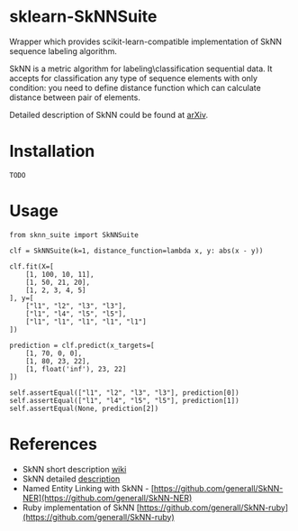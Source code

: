 # sklearn-SkNNSuite

Wrapper which provides scikit-learn-compatible implementation of SkNN sequence labeling algorithm.

SkNN is a metric algorithm for labeling\classification sequential data.
It accepts for classification any type of sequence elements with only condition: you need to define distance function which can calculate distance between pair of elements.

Detailed description of SkNN could be found at [arXiv](https://arxiv.org/abs/1610.04718).

# Installation

```
TODO
```

# Usage

```$python
from sknn_suite import SkNNSuite

clf = SkNNSuite(k=1, distance_function=lambda x, y: abs(x - y))

clf.fit(X=[
    [1, 100, 10, 11],
    [1, 50, 21, 20],
    [1, 2, 3, 4, 5]
], y=[
    ["l1", "l2", "l3", "l3"],
    ["l1", "l4", "l5", "l5"],
    ["l1", "l1", "l1", "l1", "l1"]
])

prediction = clf.predict(x_targets=[
    [1, 70, 0, 0],
    [1, 80, 23, 22],
    [1, float('inf'), 23, 22]
])

self.assertEqual(["l1", "l2", "l3", "l3"], prediction[0])
self.assertEqual(["l1", "l4", "l5", "l5"], prediction[1])
self.assertEqual(None, prediction[2])

```

# References

* SkNN short description [wiki](https://en.wikipedia.org/wiki/Structured_kNN)
* SkNN detailed [description](https://arxiv.org/abs/1610.04718)
* Named Entity Linking with SkNN - [https://github.com/generall/SkNN-NER](https://github.com/generall/SkNN-NER)
* Ruby implementation of SkNN [https://github.com/generall/SkNN-ruby](https://github.com/generall/SkNN-ruby)
